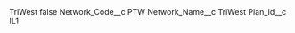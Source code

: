 <?xml version="1.0" encoding="UTF-8"?>
<CustomMetadata xmlns="http://soap.sforce.com/2006/04/metadata" xmlns:xsi="http://www.w3.org/2001/XMLSchema-instance" xmlns:xsd="http://www.w3.org/2001/XMLSchema">
    <label>TriWest</label>
    <protected>false</protected>
    <values>
        <field>Network_Code__c</field>
        <value xsi:type="xsd:string">PTW</value>
    </values>
    <values>
        <field>Network_Name__c</field>
        <value xsi:type="xsd:string">TriWest</value>
    </values>
    <values>
        <field>Plan_Id__c</field>
        <value xsi:type="xsd:string">IL1</value>
    </values>
</CustomMetadata>
